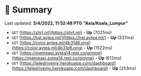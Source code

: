# 📖 Summary
Last updated: **5/4/2022, 11:52:48 PTG "Asia/Kuala_Lumpur"**

- `GET` [https://shrt.ml](https://shrt.ml) - **Up** (7031ms)
- `GET` [https://hst.aytea.ml/](https://hst.aytea.ml/) - **Up** (337ms)
- `GET` [https://color.aytea.ml/4b31d6.png](https://color.aytea.ml/4b31d6.png) - **Up** (1522ms)
- `GET` [https://memeapi.aytea14.repl.co/gimme](https://memeapi.aytea14.repl.co/gimme) - **Up** (612ms)
- `GET` [https://teledrivemy.herokuapp.com/dashboard](https://teledrivemy.herokuapp.com/dashboard) - **Up** (253ms)
